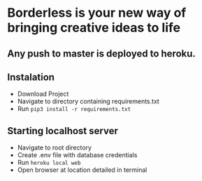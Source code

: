 # Borderless is your new way of bringing creative ideas to life

## Any push to master is deployed to heroku.

## Instalation

* Download Project
* Navigate to directory containing requirements.txt
* Run `pip3 install -r requirements.txt`

## Starting localhost server

* Navigate to root directory
* Create .env file with database credentials
* Run `heroku local web`
* Open browser at location detailed in terminal
